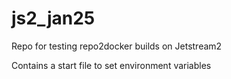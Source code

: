 # js2_jan25
Repo for testing repo2docker builds on Jetstream2

Contains a start file to set environment variables

